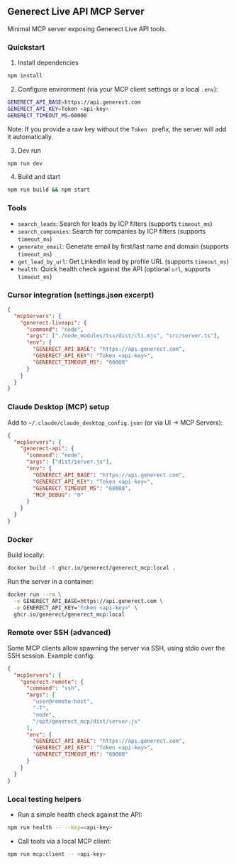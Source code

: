 ## Generect Live API MCP Server

Minimal MCP server exposing Generect Live API tools.

### Quickstart

1) Install dependencies

```bash
npm install
```

2) Configure environment (via your MCP client settings or a local `.env`):

```bash
GENERECT_API_BASE=https://api.generect.com
GENERECT_API_KEY=Token <api-key>
GENERECT_TIMEOUT_MS=60000
```

Note: If you provide a raw key without the `Token ` prefix, the server will add it automatically.

3) Dev run

```bash
npm run dev
```

4) Build and start

```bash
npm run build && npm start
```

### Tools

- `search_leads`: Search for leads by ICP filters (supports `timeout_ms`)
- `search_companies`: Search for companies by ICP filters (supports `timeout_ms`)
- `generate_email`: Generate email by first/last name and domain (supports `timeout_ms`)
- `get_lead_by_url`: Get LinkedIn lead by profile URL (supports `timeout_ms`)
- `health`: Quick health check against the API (optional `url`, supports `timeout_ms`)

### Cursor integration (settings.json excerpt)

```json
{
  "mcpServers": {
    "generect-liveapi": {
      "command": "node",
      "args": ["./node_modules/tsx/dist/cli.mjs", "src/server.ts"],
      "env": {
        "GENERECT_API_BASE": "https://api.generect.com",
        "GENERECT_API_KEY": "Token <api-key>",
        "GENERECT_TIMEOUT_MS": "60000"
      }
    }
  }
}
```

### Claude Desktop (MCP) setup

Add to `~/.claude/claude_desktop_config.json` (or via UI → MCP Servers):

```json
{
  "mcpServers": {
    "generect-api": {
      "command": "node",
      "args": ["dist/server.js"],
      "env": {
        "GENERECT_API_BASE": "https://api.generect.com",
        "GENERECT_API_KEY": "Token <api-key>",
        "GENERECT_TIMEOUT_MS": "60000",
        "MCP_DEBUG": "0"
      }
    }
  }
}
```

### Docker

Build locally:

```bash
docker build -t ghcr.io/generect/generect_mcp:local .
```

Run the server in a container:

```bash
docker run --rm \
  -e GENERECT_API_BASE=https://api.generect.com \
  -e GENERECT_API_KEY="Token <api-key>" \
  ghcr.io/generect/generect_mcp:local
```

### Remote over SSH (advanced)

Some MCP clients allow spawning the server via SSH, using stdio over the SSH session. Example config:

```json
{
  "mcpServers": {
    "generect-remote": {
      "command": "ssh",
      "args": [
        "user@remote-host",
        "-T",
        "node",
        "/opt/generect_mcp/dist/server.js"
      ],
      "env": {
        "GENERECT_API_BASE": "https://api.generect.com",
        "GENERECT_API_KEY": "Token <api-key>",
        "GENERECT_TIMEOUT_MS": "60000"
      }
    }
  }
}
```

### Local testing helpers

- Run a simple health check against the API:

```bash
npm run health -- --key=<api-key>
```

- Call tools via a local MCP client:

```bash
npm run mcp:client -- <api-key>
```

